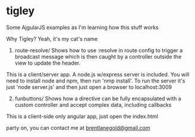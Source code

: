 tigley
======

Some AjgularJS examples as I'm learning how this stuff works

Why Tigley? Yeah, it's my cat's name


1) route-resolve/
Shows how to use :resolve in route config to trigger a broadcast message
which is then caught by a controller outside the view to update the header.

This is a client/server app. A node.js w/express server is included. You will
need to install node and npm, then run 'nmp install'. To run the server it's 
just 'node server.js' and then just open a browser to localhost:3009


2) funbuttons/ 
Shows how a directive can be fully encapsulated with a custom
controller and accept complex data, including callbacks

This is a client-side only angular app, just open the index.html



party on, you can contact me at brentlanegold@gmail.com
